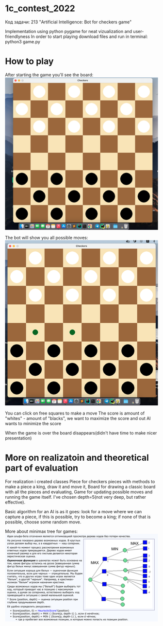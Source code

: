 # 1c_contest_2022
Код задачи: 213 "Artificial Intelligence: Bot for checkers game"

Implementation using python pygame for neat vizualization and user-friendlyness
In order to start playing download files and run in terminal:
python3 game.py

# How to play
After starting the game you'll see the board:
![alt text](https://github.com/AnnaRemi/1c_contest/blob/main/board.png)

The bot will show you all possible moves:
![alt text](https://github.com/AnnaRemi/1c_contest/blob/main/proposing%20posible%20moves.png)

You can click on free squares to make a move
The score is amount of "whites" - amount of "blacks", we want to maximize the score and out AI wants to minimize the score

When the game is over the board disappears(didn't have time to make nicer presentation)

# More on realizatoin and theoretical part of evaluation

For realization i created classes Piece for checkers pieces with methods to make a piece a king, draw it and move it,
Board for drawing a classic board with all the pieces and evaluating,
Game for updating possible moves and running the game itself. I've chosen depth=5(not very deep, but rather effective).

Basic algorithm for an AI is as it goes: look for a move where we can capture a piece, if this is possible, try to become a king; if none of that is possible, choose some random move.


More about minimax tree for games:
![alt text](https://github.com/AnnaRemi/1c_contest/blob/main/minimax_tree.png)

